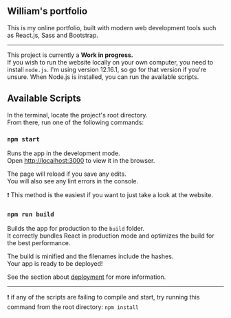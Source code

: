 ## William's portfolio
This is my online portfolio, built with modern web development tools such as React.js, Sass and Bootstrap. 

---


This project is currently a **Work in progress.** <br />
If you wish to run the website locally on your own computer, you need to install 
`node.js`.  I'm using version 12.16.1, so go for that version if you're unsure. 
When Node.js is installed, you can run the available scripts.


## Available Scripts

In the terminal, locate the project's root directory. <br />
From there, run one of the following commands:

### `npm start`

Runs the app in the development mode.<br />
Open [http://localhost:3000](http://localhost:3000) to view it in the browser.

The page will reload if you save any edits.<br />
You will also see any lint errors in the console.

:exclamation: This method is the easiest if you want to just take a look at the website.

### `npm run build`

Builds the app for production to the `build` folder.<br />
It correctly bundles React in production mode and optimizes the build for the best performance.

The build is minified and the filenames include the hashes.<br />
Your app is ready to be deployed!

See the section about [deployment](https://facebook.github.io/create-react-app/docs/deployment) for more information.

---

:exclamation: if any of the scripts are failing to compile and start, try running this command from the root directory: `npm install`

